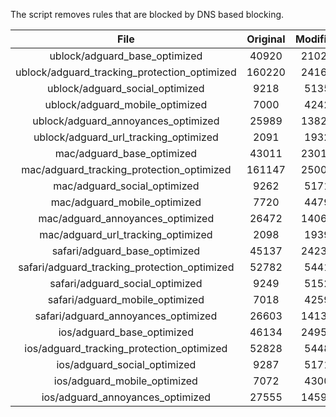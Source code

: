 The script removes rules that are blocked by DNS based blocking.


| File | Original | Modified |
|:----:|:-----:|:-----:|
| ublock/adguard_base_optimized | 40920 | 21021 |
| ublock/adguard_tracking_protection_optimized | 160220 | 24165 |
| ublock/adguard_social_optimized | 9218 | 5135 |
| ublock/adguard_mobile_optimized | 7000 | 4242 |
| ublock/adguard_annoyances_optimized | 25989 | 13824 |
| ublock/adguard_url_tracking_optimized | 2091 | 1932 |
| mac/adguard_base_optimized | 43011 | 23016 |
| mac/adguard_tracking_protection_optimized | 161147 | 25000 |
| mac/adguard_social_optimized | 9262 | 5171 |
| mac/adguard_mobile_optimized | 7720 | 4479 |
| mac/adguard_annoyances_optimized | 26472 | 14061 |
| mac/adguard_url_tracking_optimized | 2098 | 1939 |
| safari/adguard_base_optimized | 45137 | 24236 |
| safari/adguard_tracking_protection_optimized | 52782 | 5441 |
| safari/adguard_social_optimized | 9249 | 5152 |
| safari/adguard_mobile_optimized | 7018 | 4259 |
| safari/adguard_annoyances_optimized | 26603 | 14137 |
| ios/adguard_base_optimized | 46134 | 24958 |
| ios/adguard_tracking_protection_optimized | 52828 | 5448 |
| ios/adguard_social_optimized | 9287 | 5171 |
| ios/adguard_mobile_optimized | 7072 | 4300 |
| ios/adguard_annoyances_optimized | 27555 | 14593 |